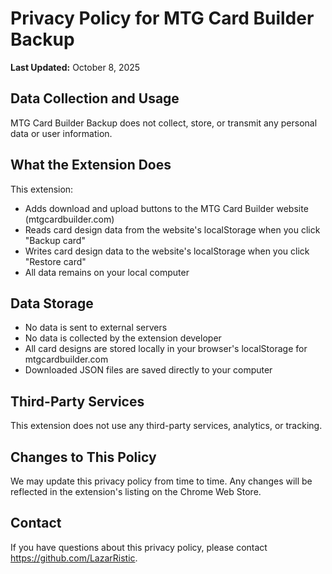 # Privacy Policy for MTG Card Builder Backup

**Last Updated:** October 8, 2025

## Data Collection and Usage

MTG Card Builder Backup does not collect, store, or transmit any personal data or user information.

## What the Extension Does

This extension:
- Adds download and upload buttons to the MTG Card Builder website (mtgcardbuilder.com)
- Reads card design data from the website's localStorage when you click "Backup card"
- Writes card design data to the website's localStorage when you click "Restore card"
- All data remains on your local computer

## Data Storage

- No data is sent to external servers
- No data is collected by the extension developer
- All card designs are stored locally in your browser's localStorage for mtgcardbuilder.com
- Downloaded JSON files are saved directly to your computer

## Third-Party Services

This extension does not use any third-party services, analytics, or tracking.

## Changes to This Policy

We may update this privacy policy from time to time. Any changes will be reflected in the extension's listing on the Chrome Web Store.

## Contact

If you have questions about this privacy policy, please contact https://github.com/LazarRistic.